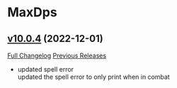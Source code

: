# MaxDps

## [v10.0.4](https://github.com/kaminaris/MaxDps/tree/v10.0.4) (2022-12-01)
[Full Changelog](https://github.com/kaminaris/MaxDps/compare/v10.0.3...v10.0.4) [Previous Releases](https://github.com/kaminaris/MaxDps/releases)

- updated spell error  
    updated the spell error to only print when in combat  
